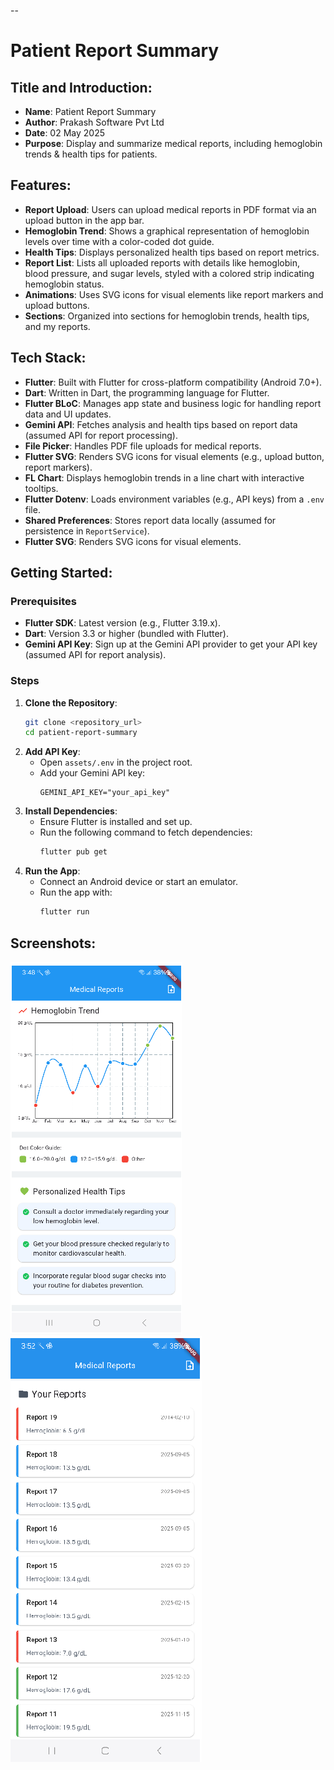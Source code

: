 --

# Patient Report Summary

## **Title and Introduction**:
   - **Name**: Patient Report Summary
   - **Author**: Prakash Software Pvt Ltd
   - **Date**: 02 May 2025
   - **Purpose**: Display and summarize medical reports, including hemoglobin trends & health tips for patients.

## **Features**:
   - **Report Upload**: Users can upload medical reports in PDF format via an upload button in the app bar.
   - **Hemoglobin Trend**: Shows a graphical representation of hemoglobin levels over time with a color-coded dot guide.
   - **Health Tips**: Displays personalized health tips based on report metrics.
   - **Report List**: Lists all uploaded reports with details like hemoglobin, blood pressure, and sugar levels, styled with a colored strip indicating hemoglobin status.
   - **Animations**: Uses SVG icons for visual elements like report markers and upload buttons.
   - **Sections**: Organized into sections for hemoglobin trends, health tips, and my reports.

## **Tech Stack**:
   - **Flutter**: Built with Flutter for cross-platform compatibility (Android 7.0+).
   - **Dart**: Written in Dart, the programming language for Flutter.
   - **Flutter BLoC**: Manages app state and business logic for handling report data and UI updates.
   - **Gemini API**: Fetches analysis and health tips based on report data (assumed API for report processing).
   - **File Picker**: Handles PDF file uploads for medical reports.
   - **Flutter SVG**: Renders SVG icons for visual elements (e.g., upload button, report markers).
   - **FL Chart**: Displays hemoglobin trends in a line chart with interactive tooltips.
   - **Flutter Dotenv**: Loads environment variables (e.g., API keys) from a `.env` file.
   - **Shared Preferences**: Stores report data locally (assumed for persistence in `ReportService`).
   - **Flutter SVG**: Renders SVG icons for visual elements.

## **Getting Started**:
### Prerequisites
- **Flutter SDK**: Latest version (e.g., Flutter 3.19.x).
- **Dart**: Version 3.3 or higher (bundled with Flutter).
- **Gemini API Key**: Sign up at the Gemini API provider to get your API key (assumed API for report analysis).

### Steps
1. **Clone the Repository**:
   ```bash
   git clone <repository_url>
   cd patient-report-summary
   ```
2. **Add API Key**:
    - Open `assets/.env` in the project root.
    - Add your Gemini API key:
      ```properties
      GEMINI_API_KEY="your_api_key"
      ```
3. **Install Dependencies**:
    - Ensure Flutter is installed and set up.
    - Run the following command to fetch dependencies:
      ```bash
      flutter pub get
      ```
4. **Run the App**:
    - Connect an Android device or start an emulator.
    - Run the app with:
      ```bash
      flutter run
      ```

## **Screenshots**:
   ![Patient Report Summary POC](assets/Dashboard_1.png)
   ![Patient Report Summary POC](assets/Dashboard_2.png)